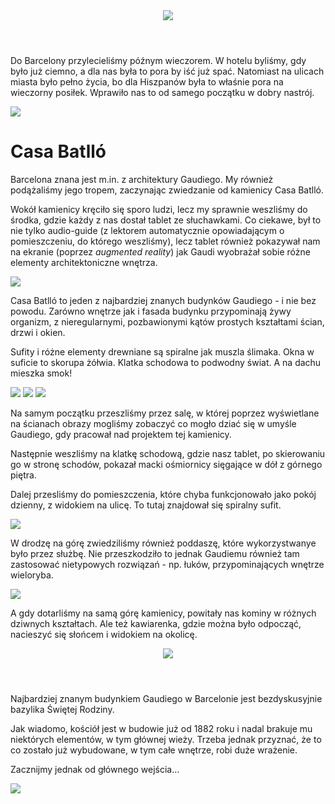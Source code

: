 <!-- nagłówek z obrazem na pełną szerokość i tekstem -->
<header>
  <image src="./camera/IMG_7678.JPG">
  <title>Barcelona</title>
</header>

Do Barcelony przylecieliśmy późnym wieczorem. W hotelu byliśmy, gdy było już ciemno, a dla nas była to pora by iść już spać.
Natomiast na ulicach miasta było pełno życia, bo dla Hiszpanów była to właśnie pora na wieczorny posiłek.
Wprawiło nas to od samego początku w dobry nastrój.

<image src="./camera/IMG_7678.JPG">

# Casa Batlló

Barcelona znana jest m.in. z architektury Gaudiego. My również podążaliśmy jego tropem, zaczynając zwiedzanie od kamienicy
Casa Batlló.

Wokół kamienicy kręciło się sporo ludzi, lecz my sprawnie weszliśmy do środka, gdzie każdy z nas dostał tablet ze słuchawkami.
Co ciekawe, był to nie tylko audio-guide (z lektorem automatycznie opowiadającym o pomieszczeniu, do którego weszliśmy),
lecz tablet również pokazywał nam na ekranie (poprzez _augmented reality_) jak Gaudi wyobrażał sobie różne elementy architektoniczne
wnętrza.

<!-- pojedynczy obraz -->
<image src="./camera/IMG_7682.JPG">

Casa Batlló to jeden z najbardziej znanych budynków Gaudiego - i nie bez powodu. Zarówno wnętrze jak i fasada budynku
przypominają żywy organizm, z nieregularnymi, pozbawionymi kątów prostych kształtami ścian, drzwi i okien.

Sufity i różne elementy drewniane są spiralne jak muszla ślimaka.
Okna w suficie to skorupa żółwia.
Klatka schodowa to podwodny świat.
A na dachu mieszka smok!

<image src="./camera/IMG_7686.JPG">
<image src="./camera/IMG_7736.JPG">
<image src="./camera/IMG_7755.JPG">

<!-- slider do przełączania między kilkoma obrazami -->
<!-- TODO
<slider>
  <image src="./camera/IMG_7682.JPG">
  <image src="./camera/IMG_7683.JPG">
  <image src="./camera/IMG_7684.JPG">
</slider>
-->

Na samym początku przeszliśmy przez salę, w której poprzez wyświetlane na ścianach obrazy mogliśmy zobaczyć
co mogło dziać się w umyśle Gaudiego, gdy pracował nad projektem tej kamienicy.

Następnie weszliśmy na klatkę schodową, gdzie nasz tablet, po skierowaniu go w stronę schodów, pokazał macki
ośmiornicy sięgające w dół z górnego piętra.

Dalej przesliśmy do pomieszczenia, które chyba funkcjonowało jako pokój dzienny, z widokiem na ulicę.
To tutaj znajdował się spiralny sufit.

<image src="./camera/IMG_7699.JPG">

W drodzę na górę zwiedziliśmy również poddaszę, które wykorzystwanye było przez służbę.
Nie przeszkodziło to jednak Gaudiemu również tam zastosować nietypowych rozwiązań - np. łuków, przypominających
wnętrze wieloryba.

<image src="./camera/IMG_7741.JPG">

A gdy dotarliśmy na samą górę kamienicy, powitały nas kominy w różnych dziwnych kształtach.
Ale też kawiarenka, gdzie można było odpocząć, nacieszyć się słońcem i widokiem na okolicę.

<!-- 
<image src="./camera/IMG_7901.JPG" size="full-width">
-->

<header>
  <image src="./camera/IMG_7901.JPG">
  <title>La Sagrada Familia</title>
</header>

Najbardziej znanym budynkiem Gaudiego w Barcelonie jest bezdyskusyjnie bazylika Świętej Rodziny.

Jak wiadomo, kościół jest w budowie już od 1882 roku i nadal brakuje mu niektórych elementów, w tym głównej wieży.
Trzeba jednak przyznać, że to co zostało już wybudowane, w tym całe wnętrze, robi duże wrażenie.

Zacznijmy jednak od głównego wejścia...

<image src="./camera/IMG_7920.JPG">
